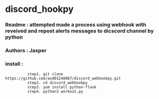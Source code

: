 ﻿# discord_hookpy
### Readme : attempted made a process using webhook with reveived and repost alerts messages to dicscord channel by python 
### Authors : Jasper
### install : 
              step1. git clone https://github.com/asd01248967/discord_webhookpy.git
              step2. cd discord_webhookpy
              step3. yum install python-flask
              step4. python3 workout.py
